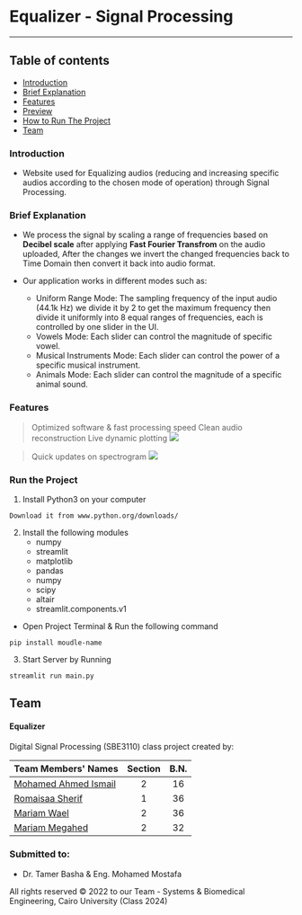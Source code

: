 # Equalizer - Signal Processing

---

## Table of contents

- [Introduction](#introduction)
- [Brief Explanation](#brief-explanation)
- [Features](#features)
- [Preview](#preview)
- [How to Run The Project](#run-the-project)
- [Team](#team)

### Introduction

- Website used for Equalizing audios (reducing and increasing specific audios according to the chosen mode of operation) through Signal Processing.

### Brief Explanation

- We process the signal by scaling a range of frequencies based on **Decibel scale** after applying **Fast Fourier Transfrom** on the audio uploaded, After the changes we invert the changed frequencies back to Time Domain then convert it back into audio format.

- Our application works in different modes such as:
   - Uniform Range Mode: The sampling frequency of the input audio (44.1k Hz) we divide it by 2 to get the maximum frequency then divide it uniformly into 8 equal ranges of frequencies, each is controlled by one slider in the UI.
   - Vowels Mode: Each slider can control the magnitude of specific vowel.
   - Musical Instruments Mode: Each slider can control the power of a specific musical instrument.
   - Animals Mode: Each slider can control the magnitude of a specific animal sound.
 



### Features

> Optimized software & fast processing speed
> Clean audio reconstruction
> Live dynamic plotting
![](Gifs/Live%20plotting%20preview.gif)

> Quick updates on spectrogram
![](Gifs/Live%20Spectrogram%20preview.gif)


### Run the Project 

1. Install Python3 on your computer
``` 
Download it from www.python.org/downloads/
```
2. Install the following modules
   - numpy
   - streamlit
   - matplotlib
   - pandas
   - numpy
   - scipy
   - altair
   - streamlit.components.v1
 - Open Project Terminal & Run the following command
```
pip install moudle-name
```
3. Start Server by Running 
```
streamlit run main.py
```

## Team

#### Equalizer

Digital Signal Processing (SBE3110) class project created by:

| Team Members' Names                                  | Section | B.N. |
|------------------------------------------------------|:-------:|:----:|
| [Mohamed Ahmed Ismail](https://github.com/1brahimmohamed) |    2    |  16   |
| [Romaisaa Sherif](https://github.com/Romaisaa)    |    1    |  36  |
| [Mariam Wael](https://github.com/MariamWaell)   |    2    |  36   |
| [Mariam Megahed](https://github.com/MaryamMegahed)    |    2    |  32  |


### Submitted to:

- Dr. Tamer Basha & Eng. Mohamed Mostafa

All rights reserved © 2022 to our Team - Systems & Biomedical Engineering, Cairo University (Class 2024)
